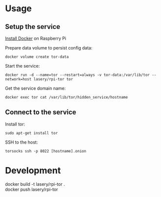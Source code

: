 # Usage
## Setup the service 
[Install Docker](http://blog.alexellis.io/getting-started-with-docker-on-raspberry-pi/) on Raspberry Pi

Prepare data volume to persist config data:
```
docker volume create tor-data
```

Start the service:
```
docker run -d --name=tor --restart=always -v tor-data:/var/lib/tor --network=host lasery/rpi-tor tor
```

Get the service domain name:
```
docker exec tor cat /var/lib/tor/hidden_service/hostname
```

## Connect to the service
Install tor:
```
sudo apt-get install tor
```

SSH to the host:
```
torsocks ssh -p 8022 [hostname].onion
```

# Development
docker build -t lasery/rpi-tor .  
docker push lasery/rpi-tor  
